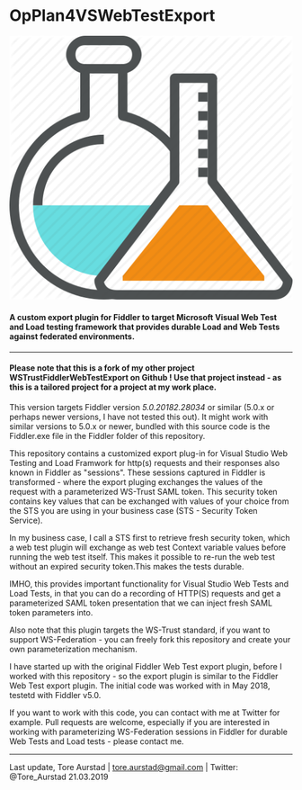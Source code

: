 # OpPlan4VSWebTestExport

![alt text](labflask.png)



#### A custom export plugin for Fiddler to target Microsoft Visual Web Test and Load testing framework that provides durable Load and Web Tests against federated environments.
-------------------------------------------------------------------------------------------------------------------------------

#### Please note that this is a fork of my other project WSTrustFiddlerWebTestExport on Github ! Use that project instead - as this is a tailored project for a project at my work place.

This version targets Fiddler version *5.0.20182.28034* or similar (5.0.x or perhaps newer versions, I have not tested this out). It might work with similar versions to 5.0.x or newer, bundled with this source code is 
the Fiddler.exe file in the Fiddler folder of this repository.

This repository contains a customized export plug-in for Visual Studio Web Testing and Load Framwork for http(s) requests and their responses also known
in Fiddler as "sessions". These sessions captured in Fiddler is transformed - where the export pluging exchanges the values 
of the request with a parameterized WS-Trust SAML token. This security token contains key values that can be exchanged with values of your choice from the 
STS you are using in your business case (STS - Security Token Service).

In my business case, I call a STS first to retrieve fresh security token, which a web test plugin will exchange as web test Context variable values 
before running the web test itself. This makes it possible to re-run the web test without an expired security token.This makes the tests durable.

IMHO, this provides important functionality for Visual Studio Web Tests and Load Tests, in that you can do a recording of HTTP(S) requests and get 
a parameterized SAML token presentation that we can inject fresh SAML token parameters into.

Also note that this plugin targets the WS-Trust standard, if you want to support WS-Federation - you can freely fork this repository and create your own
parameterization mechanism.

I have started up with the original Fiddler Web Test export plugin, before I worked with this repository - 
so the export plugin is similar to the Fiddler Web Test export plugin. The initial code was worked with in 
May 2018, testetd with Fiddler v5.0. 

If you want to work with this code, you can contact with me at Twitter for example. Pull requests are welcome, especially if you are interested in working with parameterizing 
WS-Federation sessions in Fiddler for durable Web Tests and Load tests - please contact me. 

-------------------------------------------------------------------------------------------------------------------------------

Last update,
Tore Aurstad | tore.aurstad@gmail.com | Twitter: @Tore_Aurstad
21.03.2019 